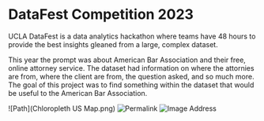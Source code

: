 # DataFest Competition 2023

UCLA DataFest is a data analytics hackathon where teams have 48 hours to provide the best insights gleaned from a large, complex dataset.

This year the prompt was about American Bar Association and their free, online attorney service.  The dataset had information on where the attornies are from, where the client are from, the question asked, and so much more.  The goal of this project was to find something within the dataset that would be useful to the American Bar Association. 

![Path](Chloropleth US Map.png)
![Permalink](https://github.com/jerryshi042003/DataFest_23/blob/f2b91618014b96f9fdf72d57c09d99069ffa4783/Chloropleth%20US%20Map.png)
![Image Address](https://github.com/jerryshi042003/DataFest_23/blob/main/Chloropleth%20US%20Map.png)

